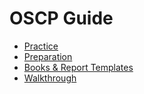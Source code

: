 # OSCP Guide

- [Practice](./practice.md)
- [Preparation](./preparation.md)
- [Books & Report Templates](./docs)
- [Walkthrough](./walkthrough)
